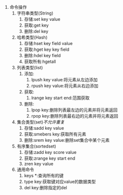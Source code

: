 <!--
 * @Author: your name
 * @Date: 2020-09-02 14:57:22
 * @LastEditTime: 2020-09-02 15:40:30
 * @LastEditors: Please set LastEditors
 * @Description: In User Settings Edit
 * @FilePath: d:\Github\Xmind-and-md\md\Javaweb\redis.md
-->
1. 命令操作
   1. 字符串类型(String)
      1. 存储:set key value
      2. 获取:get key
      3. 删除:del key
   2. 哈希类型(Hash)
      1. 存储:hset key field value
      2. 获取:hget key key field
      3. 删除:hdel key field
      4. 获取所有:hgetall
   3. 列表类型(list)
      1. 添加:
         1. lpush key value:将元素从左边添加
         2. rpush key value:将元素从右边添加
      2. 获取:
         1. lrange key start end:范围获取
      3. 删除:
         1. lpop key:删除列表最左边的元素并将元素返回
         2. rpop key:删除列表最右边的元素并将元素返回
   4. 集合类型(set)*不允许重复*
      1. 存储:sadd key value
      2. 获取:smebers key:获取所有元素
      3. 删除:srem key value:删除set集合中某个元素
   5. 有序集合(sortedset)
      1. 存储:zadd key score value
      2. 获取:zrange key start end
      3. zren key value
   6. 通用命令
      1. keys *:查询所有的键
      2. type key:获取键对应value的数据类型
      3. del key:删除指定的del